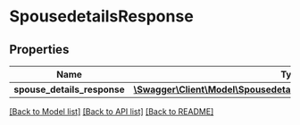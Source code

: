 # SpousedetailsResponse

## Properties
Name | Type | Description | Notes
------------ | ------------- | ------------- | -------------
**spouse_details_response** | [**\Swagger\Client\Model\SpousedetailsResponseSpouseDetailsResponse**](SpousedetailsResponseSpouseDetailsResponse.md) |  | [optional] 

[[Back to Model list]](../README.md#documentation-for-models) [[Back to API list]](../README.md#documentation-for-api-endpoints) [[Back to README]](../README.md)


